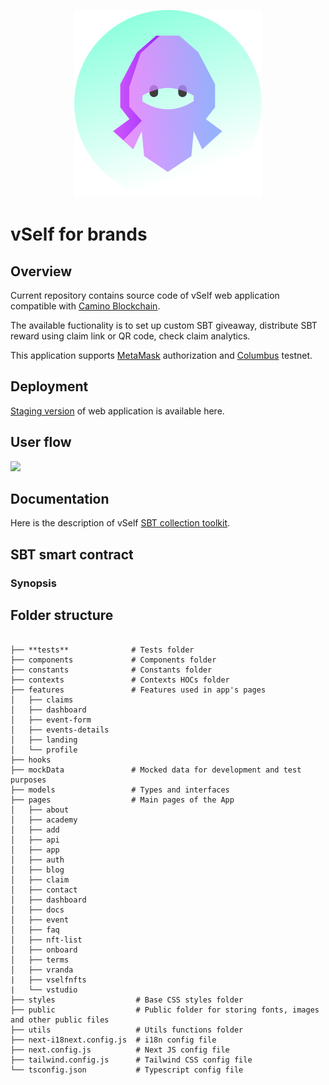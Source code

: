 <p align="center">
  <img src="brands.png" alt="Vself Ninja"/>
</p>


# vSelf for brands

## Overview 

Current repository contains source code of vSelf web application compatible with [Camino Blockchain](https://camino.network/). 

The available fuctionality is to set up custom SBT giveaway, distribute SBT reward using claim link or QR code, check claim analytics.   

This application supports [MetaMask](https://metamask.io/) authorization and [Columbus](https://docs.camino.network/about/columbus-testnet) testnet.

## Deployment

[Staging version](https://brands.vself.app/) of web application is available here. 

## User flow 
![](https://github.com/vself-project/vself-brands/blob/main/309.png)

## Documentation

Here is the description of vSelf [SBT collection toolkit](https://vself-project.gitbook.io/vself-project-documentation/sbt-collection-toolkit).

## SBT smart contract

### Synopsis



## Folder structure

```

├── **tests**              # Tests folder
├── components             # Components folder
├── constants              # Constants folder
├── contexts               # Contexts HOCs folder
├── features               # Features used in app's pages
│   ├── claims
│   ├── dashboard
│   ├── event-form
│   ├── events-details
│   ├── landing
│   └── profile
├── hooks
├── mockData               # Mocked data for development and test purposes
├── models                 # Types and interfaces
├── pages                  # Main pages of the App
│   ├── about
│   ├── academy
│   ├── add
│   ├── api
│   ├── app
│   ├── auth
│   ├── blog
│   ├── claim
│   ├── contact
│   ├── dashboard
│   ├── docs
│   ├── event
│   ├── faq
│   ├── nft-list
│   ├── onboard
│   ├── terms
│   ├── vranda
|   ├── vselfnfts
|   └── vstudio
├── styles                  # Base CSS styles folder
├── public                  # Public folder for storing fonts, images and other public files
├── utils                   # Utils functions folder
├── next-i18next.config.js  # i18n config file
├── next.config.js          # Next JS config file
├── tailwind.config.js      # Tailwind CSS config file
└── tsconfig.json           # Typescript config file
```
